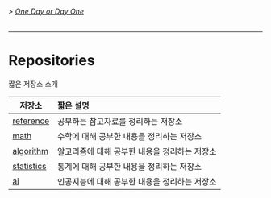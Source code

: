 <!-- 좌우명 Motto 나를 움직이게 하는 문장들 -->
<!--''언젠가 하고 말 거야'보다 바로 부딪쳐보는 것 -->
###### > [One Day or Day One ](https://youtu.be/sShSktXJxw8)
---
# Repositories

짧은 저장소 소개

<!-- : <span style="font-size:65%"></span> -->

|저장소|짧은 설명|
|---|:---|
|[reference](https://github.com/Song-Juntae/references)|공부하는 참고자료를 정리하는 저장소|
|[math](https://github.com/Song-Juntae/math)|수학에 대해 공부한 내용을 정리하는 저장소|
|[algorithm](https://github.com/Song-Juntae/algorithm)|알고리즘에 대해 공부한 내용을 정리하는 저장소|
|[statistics](https://github.com/Song-Juntae/statistics)|통계에 대해 공부한 내용을 정리하는 저장소|
|[ai](https://github.com/Song-Juntae/ai)|인공지능에 대해 공부한 내용을 정리하는 저장소|

<!--
**Song-Juntae/Song-Juntae** is a ✨ _special_ ✨ repository because its `README.md` (this file) appears on your GitHub profile.

Here are some ideas to get you started:

- 🔭 I’m currently working on ...
- 🌱 I’m currently learning ...
- 👯 I’m looking to collaborate on ...
- 🤔 I’m looking for help with ...
- 💬 Ask me about ...
- 📫 How to reach me: ...
- 😄 Pronouns: ...
- ⚡ Fun fact: ...
-->
